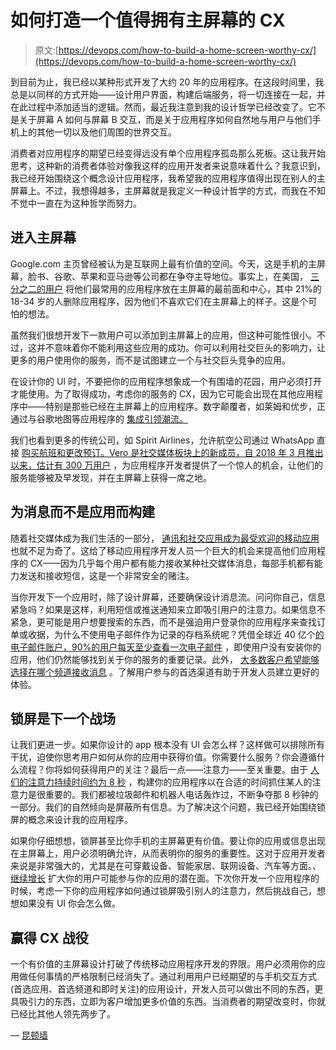 # 如何打造一个值得拥有主屏幕的 CX

> 原文:[https://devops.com/how-to-build-a-home-screen-worthy-cx/](https://devops.com/how-to-build-a-home-screen-worthy-cx/)

到目前为止，我已经以某种形式开发了大约 20 年的应用程序。在这段时间里，我总是以同样的方式开始——设计用户界面，构建后端服务，将一切连接在一起，并在此过程中添加适当的逻辑。然而，最近我注意到我的设计哲学已经改变了。它不是关于屏幕 A 如何与屏幕 B 交互，而是关于应用程序如何自然地与用户与他们手机上的其他一切以及他们周围的世界交互。

消费者对应用程序的期望已经变得远没有单个应用程序孤岛那么死板。这让我开始思考，这种新的消费者体验对像我这样的应用开发者来说意味着什么？我意识到，我已经开始围绕这个概念设计应用程序，我希望我的应用程序值得出现在别人的主屏幕上。不过，我想得越多，主屏幕就是我定义一种设计哲学的方式，而我在不知不觉中一直在为这种哲学而努力。

## **进入主屏幕**

Google.com 主页曾经被认为是互联网上最有价值的空间。今天，这是手机的主屏幕，脸书、谷歌、苹果和亚马逊等公司都在争夺主导地位。事实上，在美国， [三分之二的用户](https://www.comscore.com/Insights/Presentations-and-Whitepapers/2017/The-2017-US-Mobile-App-Report) 将他们最常用的应用程序放在主屏幕的最前面和中心，其中 21%的 18-34 岁的人删除应用程序，因为他们不喜欢它们在主屏幕上的样子。这是个可怕的想法。

虽然我们很想开发下一款用户可以添加到主屏幕上的应用，但这种可能性很小。不过，这并不意味着你不能利用这些应用的成功。你可以利用社交巨头的影响力，让更多的用户使用你的服务，而不是试图建立一个与社交巨头竞争的应用。

在设计你的 UI 时，不要把你的应用程序想象成一个有围墙的花园，用户必须打开才能使用。为了取得成功，考虑你的服务的 CX，因为它可能会出现在其他应用程序中——特别是那些已经在主屏幕上的应用程序。数字颠覆者，如莱姆和优步，正通过与谷歌地图等应用程序的 [集成引领潮流。](https://www.theverge.com/2018/12/13/18139116/google-maps-lime-scooters-bikes-integration)

我们也看到更多的传统公司，如 Spirit Airlines，允许航空公司通过 WhatsApp 直接 [购买航班和更改预订。Vero 是社交媒体板块上的新成员，自 2018 年 3 月推出以来，估计有 300 万用户](https://www.cnbc.com/2019/08/26/spirit-airlines-wants-travelers-to-book-and-change-flights-by-whatsapp.html) ，为应用程序开发者提供了一个惊人的机会，让他们的服务能够被及早发现，并在主屏幕上获得一席之地。

## **为消息而不是应用而构建**

随着社交媒体成为我们生活的一部分， [通讯和社交应用成为最受欢迎的移动应用](https://www.statista.com/statistics/579302/top-app-categories-usa-reach/) 也就不足为奇了。这给了移动应用程序开发人员一个巨大的机会来提高他们应用程序的 CX——因为几乎每个用户都有能力接收某种社交媒体消息，每部手机都有能力发送和接收短信，这是一个非常安全的赌注。

当你开发下一个应用时，除了设计屏幕，还要确保设计消息流。问问你自己，信息紧急吗？如果是这样，利用短信或推送通知来立即吸引用户的注意力。如果信息不紧急，更可能是用户想要搜索的东西，而不是强迫用户登录你的应用程序来查找订单或收据，为什么不使用电子邮件作为记录的存档系统呢？凭借全球近 40 亿个[](https://www.radicati.com/wp/wp-content/uploads/2018/12/Email-Statistics-Report-2019-2023-Executive-Summary.pdf)[的电子邮件账户，90%的用户每天至少查看一次电子邮件](https://99firms.com/blog/email-marketing-statistics/) ，即使用户没有安装你的应用，他们仍然能够找到关于你的服务的重要记录。此外， [大多数客户希望能够选择在哪个频道接收消息](https://www.twilio.com/state-of-customer-engagement) 。了解用户参与的首选渠道有助于开发人员建立更好的体验。

## **锁屏是下一个战场**

让我们更进一步。如果你设计的 app 根本没有 UI 会怎么样？这样做可以排除所有干扰，迫使你思考用户如何从你的应用中获得价值。你需要什么服务？你会遵循什么流程？你将如何获得用户的关注？最后一点——注意力——至关重要。由于 [人们的注意力持续时间约为 8 秒](https://www.digitalinformationworld.com/2018/09/the-human-attention-span-infographic.html) ，构建你的应用程序以在合适的时间抓住某人的注意力是很重要的。我们都被垃圾邮件和机器人电话轰炸过，不断争夺那 8 秒钟的一部分。我们的自然倾向是屏蔽所有信息。为了解决这个问题，我已经开始围绕锁屏的概念来设计我的应用程序。

如果你仔细想想，锁屏甚至比你手机的主屏幕更有价值。要让你的应用或信息出现在主屏幕上，用户必须明确允许，从而表明你的服务的重要性。这对于应用开发者来说是非常强大的，尤其是在可穿戴设备、智能家居、联网设备、汽车等方面。、 [继续增长](https://www.statista.com/statistics/671053/smart-devices-unit-sales-worldwide/) 扩大你的用户可能参与你的应用的潜在面。下次你开发一个应用程序的时候，考虑一下你的应用程序如何通过锁屏吸引别人的注意力，然后挑战自己，想想如果没有 UI 你会怎么做。

## **赢得 CX 战役**

一个有价值的主屏幕设计打破了传统移动应用程序开发的界限。用户必须用你的应用做任何事情的严格限制已经消失了。通过利用用户已经期望的与手机交互方式(首选应用、首选频道和即时关注)的应用设计，开发人员可以做出不同的东西，更具吸引力的东西，立即为客户增加更多价值的东西。当消费者的期望改变时，你就已经比其他人领先两步了。

— [昆顿墙](https://devops.com/author/quinton-wall/)